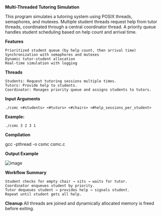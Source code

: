 **Multi-Threaded Tutoring Simulation**

This program simulates a tutoring system using POSIX threads, semaphores, and mutexes. Multiple student threads request help from tutor threads, coordinated through a central coordinator thread. A priority queue handles student scheduling based on help count and arrival time.

**Features**

    Prioritized student queue (by help count, then arrival time)
    Synchronization with semaphores and mutexes
    Dynamic tutor-student allocation
    Real-time simulation with logging

**Threads**

    Students: Request tutoring sessions multiple times.
    Tutors: Provide help to students.
    Coordinator: Manages priority queue and assigns students to tutors.

 **Input Arguments**
 
    ./csmc <#students> <#tutors> <#chairs> <#help_sessions_per_student>

**Example:**

    ./csmc 3 2 3 1

**Compilation**

gcc -pthread -o csmc csmc.c

**Output Example**

![image](https://github.com/user-attachments/assets/03ff5181-805c-4c75-b554-10bc44747452)

**Workflow Summary**

    Student checks for empty chair → sits → waits for tutor.
    Coordinator enqueues student by priority.
    Tutor dequeues student → provides help → signals student.
    Repeat until student gets all help.

**Cleanup**
All threads are joined and dynamically allocated memory is freed before exiting.





